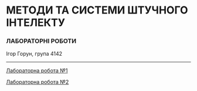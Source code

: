 # МЕТОДИ ТА СИСТЕМИ ШТУЧНОГО ІНТЕЛЕКТУ
### ЛАБОРАТОРНІ РОБОТИ

Ігор Горун, група 4142

___

[Лабораторна робота №1](lab_01/)

[Лабораторна робота №2](lab_02/)

